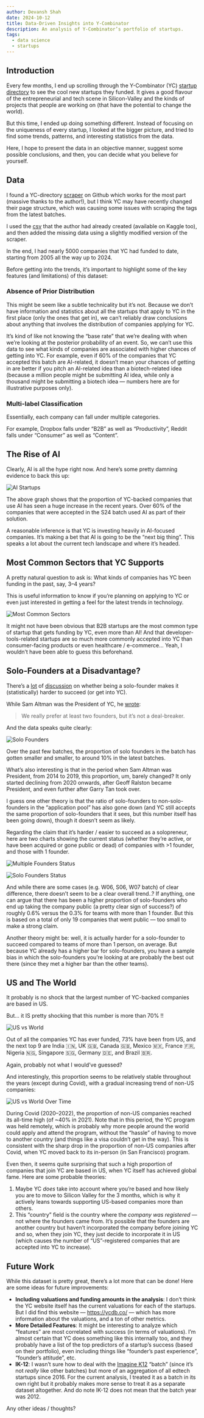 ```yaml
---
author: Devansh Shah
date: 2024-10-12
title: Data-Driven Insights into Y-Combinator
description: An analysis of Y-Combinator’s portfolio of startups.
tags:
  - data science
  - startups
---
```


## Introduction

Every few months, I end up scrolling through the Y-Combinator (YC) [startup directory](https://www.ycombinator.com/companies) to see the cool new startups they funded. It gives a good flavour of the entrepreneurial and tech scene in Silicon-Valley and the kinds of projects that people are working on (that have the potential to change the world).

But this time, I ended up doing something different. Instead of focusing on the uniqueness of every startup, I looked at the bigger picture, and tried to find some trends, patterns, and interesting statistics from the data.

Here, I hope to present the data in an objective manner, suggest some possible conclusions, and then, you can decide what you believe for yourself.

## Data

I found a YC-directory [scraper](https://github.com/corralm/yc-scraper) on Github which works for the most part (massive thanks to the author!), but I think YC may have recently changed their page structure, which was causing some issues with scraping the tags from the latest batches.

I used the [csv](https://github.com/corralm/yc-scraper/tree/main/data) that the author had already created (available on Kaggle too), and then added the missing data using a slightly modified version of the scraper.

In the end, I had nearly 5000 companies that YC had funded to date, starting from 2005 all the way up to 2024.

Before getting into the trends, it’s important to highlight some of the key features (and limitations) of this dataset:

### Absence of Prior Distribution

This might be seem like a subtle technicality but it’s not. Because we don’t have information and statistics about all the startups that apply to YC in the first place (only the ones that get in), we can’t reliably draw conclusions about anything that involves the distribution of companies applying for YC.

It’s kind of like not knowing the “base rate” that we’re dealing with when we’re looking at the posterior probability of an event. So, we can’t use this data to see what kinds of companies are associated with higher chances of getting into YC. For example, even if 60% of the companies that YC accepted this batch are AI-related, it doesn’t mean your chances of getting in are better if you pitch an AI-related idea than a biotech-related idea (because a million people might be submitting AI idea, while only a thousand might be submitting a biotech idea — numbers here are for illustrative purposes only).

### Multi-label Classification

Essentially, each company can fall under multiple categories.

For example, Dropbox falls under “B2B” as well as “Productivity”, Reddit falls under “Consumer” as well as “Content”.

## The Rise of AI

Clearly, AI is all the hype right now. And here’s some pretty damning evidence to back this up:

![AI Startups](../../assets/images/blog/yc-ai.png)

The above graph shows that the proportion of YC-backed companies that use AI has seen a huge increase in the recent years. Over 60% of the companies that were accepted in the S24 batch used AI as part of their solution.

A reasonable inference is that YC is investing heavily in AI-focused companies. It’s making a bet that AI is going to be the “next big thing”. This speaks a lot about the current tech landscape and where it’s headed.

## Most Common Sectors that YC Supports

A pretty natural question to ask is: What kinds of companies has YC been funding in the past, say, 3–4 years?

This is useful information to know if you’re planning on applying to YC or even just interested in getting a feel for the latest trends in technology.

![Most Common Sectors](../../assets/images/blog/yc-common-categories.png)

It might not have been obvious that B2B startups are the most common type of startup that gets funding by YC, even more than AI! And that developer-tools-related startups are so much more commonly accepted into YC than consumer-facing products or even healthcare / e-commerce… Yeah, I wouldn’t have been able to guess this beforehand.

## Solo-Founders at a Disadvantage?

There’s a [lot](https://www.reddit.com/r/ycombinator/comments/18i9dpe/why_it_is_so_difficult_for_solo_founders/) of [discussion](https://medium.com/the-launch-path/as-a-predictor-of-startup-success-whats-better-solo-founders-or-founding-teams-20f4518dbfc3) on whether being a solo-founder makes it (statistically) harder to succeed (or get into YC).

While Sam Altman was the President of YC, he [wrote](https://news.ycombinator.com/item?id=9239322):

> We really prefer at least two founders, but it’s not a deal-breaker.

And the data speaks quite clearly:

![Solo Founders](../../assets/images/blog/yc-solo-founders.png)

Over the past few batches, the proportion of solo founders in the batch has gotten smaller and smaller, to around 10% in the latest batches.

What’s also interesting is that in the period when Sam Altman was President, from 2014 to 2019, this proportion, um, barely changed? It only started declining from 2020 onwards, after Geoff Ralston became President, and even further after Garry Tan took over.

I guess one other theory is that the ratio of solo-founders to non-solo-founders in the “application pool” has also gone down (and YC still accepts the same proportion of solo-founders that it sees, but this number itself has been going down), though it doesn’t seem as likely.

Regarding the claim that it’s harder / easier to succeed as a solopreneur, here are two charts showing the current status (whether they’re active, or have been acquired or gone public or dead) of companies with >1 founder, and those with 1 founder.

![Multiple Founders Status](../../assets/images/blog/yc-status-multiple-founders.png)

![Solo Founders Status](../../assets/images/blog/yc-status-one-founder.png)

And while there are some cases (e.g. W06, S06, W07 batch) of clear difference, there doesn’t seem to be a clear overall trend..? If anything, one can argue that there has been a higher proportion of solo-founders who end up taking the company public (a pretty clear sign of success?) of roughly 0.6% versus the 0.3% for teams with more than 1 founder. But this is based on a total of only 19 companies that went public — too small to make a strong claim.

Another theory might be: well, it is actually harder for a solo-founder to succeed compared to teams of more than 1 person, on average. But because YC already has a higher bar for solo-founders, you have a sample bias in which the solo-founders you’re looking at are probably the best out there (since they met a higher bar than the other teams).

## US and The World

It probably is no shock that the largest number of YC-backed companies are based in US.

But… it IS pretty shocking that this number is more than 70% !!

![US vs World](../../assets/images/blog/yc-us.png)

Out of all the companies YC has ever funded, 73% have been from US, and the next top 9 are India 🇮🇳, UK 🇬🇧, Canada 🇬🇧, Mexico 🇲🇽, France 🇫🇷, Nigeria 🇳🇬, Singapore 🇸🇬, Germany 🇩🇪, and Brazil 🇧🇷.

Again, probably not what I would’ve guessed?

And interestingly, this proportion seems to be relatively stable throughout the years (except during Covid), with a gradual increasing trend of non-US companies:

![US vs World Over Time](../../assets/images/blog/yc-countries.png)

During Covid (2020–2022), the proportion of non-US companies reached its all-time high (of ~40% in 2021). Note that in this period, the YC program was held remotely, which is probably why more people around the world could apply and attend the program, without the “hassle” of having to move to another country (and things like a visa couldn’t get in the way). This is consistent with the sharp drop in the proportion of non-US companies after Covid, when YC moved back to its in-person (in San Francisco) program.

Even then, it seems quite surprising that such a high proportion of companies that join YC are based in US, when YC itself has achieved global fame. Here are some probable theories:

1. Maybe YC *does* take into account where you’re based and how likely you are to move to Silicon Valley for the 3 months, which is why it actively leans towards supporting US-based companies more than others.
2. This “country” field is the country where the *company was registered* — not where the founders came from. It’s possible that the founders are another country but haven’t incorporated the company before joining YC and so, when they join YC, they just decide to incorporate it in US (which causes the number of “US”-registered companies that are accepted into YC to increase).

## Future Work

While this dataset is pretty great, there’s a lot more that can be done! Here are some ideas for future improvements:

- **Including valuations and funding amounts in the analysis**: I don’t think the YC website itself has the current valuations for each of the startups. But I did find this website — <https://ycdb.co/> — which has more information about the valuations, and a ton of other metrics.
- **More Detailed Features**: It might be interesting to analyze which “features” are most correlated with success (in terms of valuations). I’m almost certain that YC does something like this internally too, and they probably have a list of the top predictors of a startup’s success (based on their portfolio), even including things like “founder’s past experience”, “founder’s attitude”, etc.
- **IK-12**: I wasn’t sure how to deal with the [Imagine K12](http://www.imaginek12.com/our-startups.html) “batch” (since it’s not *really* like other batches) but more of an aggregation of all edtech startups since 2016. For the current analysis, I treated it as a batch in its own right but it probably makes more sense to treat it as a separate dataset altogether. And do note IK-12 does not mean that the batch year was 2012.

Any other ideas / thoughts?
